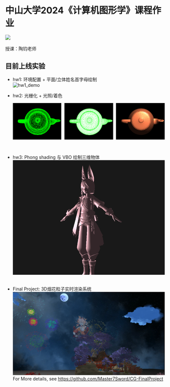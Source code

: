 # 中山大学2024《计算机图形学》课程作业

 ![](https://img.shields.io/badge/platform-windows-brightgreen.svg)

授课：陶钧老师

## 目前上线实验

- hw1: 环境配置 + 平面/立体姓名首字母绘制<br>
  ![hw1_demo](hw1/assets/hw1_demo.gif)
  
- hw2: 光栅化 + 光照/着色<br>
  <div style="display: flex; justify-content: space-between;">
    <img src="hw2/assets/DDA_teapot_7657.png" alt="hw2_demo_1" style="width: 32%;">
    <img src="hw2/assets/edge_walking_teapot_7657.png" alt="hw2_demo_2" style="width: 32%;">
    <img src="hw2/assets/Blinn-Phong_teapot_7657.png" alt="hw2_demo_3" style="width: 32%;">
  </div>
<br>

- hw3: Phong shading 与 VBO 绘制三维物体
  ![hw3_demo_1](hw3/assets/tighnari.png) <br> <br>

- Final Project: 3D烟花粒⼦实时渲染系统<br>
  ![final](FinalProject/assets/final.png)
  For More details, see https://github.com/Master7Sword/CG-FinalProject
  <br>
